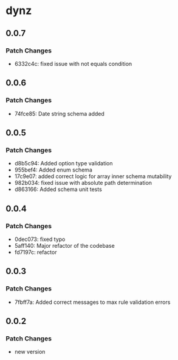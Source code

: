 # dynz

## 0.0.7

### Patch Changes

- 6332c4c: fixed issue with not equals condition

## 0.0.6

### Patch Changes

- 74fce85: Date string schema added

## 0.0.5

### Patch Changes

- d8b5c94: Added option type validation
- 955bef4: Added enum schema
- 17c9e07: added correct logic for array inner schema mutability
- 982b034: fixed issue with absolute path determination
- d863166: Added schema unit tests

## 0.0.4

### Patch Changes

- 0dec073: fixed typo
- 5aff140: Major refactor of the codebase
- fd7197c: refactor

## 0.0.3

### Patch Changes

- 7fbff7a: Added correct messages to max rule validation errors

## 0.0.2

### Patch Changes

- new version
